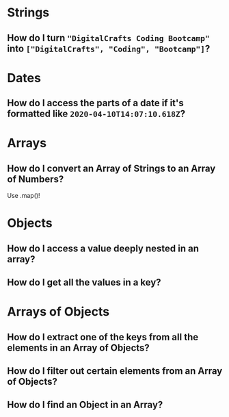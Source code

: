 
# Strings

## How do I turn `"DigitalCrafts Coding Bootcamp"` into `["DigitalCrafts", "Coding", "Bootcamp"]`?

# Dates

## How do I access the parts of a date if it's formatted like `2020-04-10T14:07:10.618Z`?

# Arrays

## How do I convert an Array of Strings to an Array of Numbers?

Use .map()!

# Objects

## How do I access a value deeply nested in an array?

## How do I get all the values in a key?

# Arrays of Objects

## How do I extract one of the keys from all the elements in an Array of Objects?

## How do I filter out certain elements from an Array of Objects?

## How do I find an Object in an Array?

